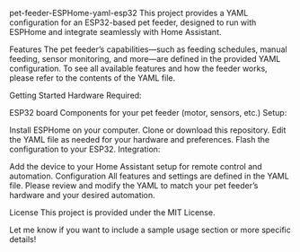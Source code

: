 pet-feeder-ESPHome-yaml-esp32
This project provides a YAML configuration for an ESP32-based pet feeder, designed to run with ESPHome and integrate seamlessly with Home Assistant.

Features
The pet feeder’s capabilities—such as feeding schedules, manual feeding, sensor monitoring, and more—are defined in the provided YAML configuration. To see all available features and how the feeder works, please refer to the contents of the YAML file.

Getting Started
Hardware Required:

ESP32 board
Components for your pet feeder (motor, sensors, etc.)
Setup:

Install ESPHome on your computer.
Clone or download this repository.
Edit the YAML file as needed for your hardware and preferences.
Flash the configuration to your ESP32.
Integration:

Add the device to your Home Assistant setup for remote control and automation.
Configuration
All features and settings are defined in the YAML file. Please review and modify the YAML to match your pet feeder’s hardware and your desired automation.

License
This project is provided under the MIT License.

Let me know if you want to include a sample usage section or more specific details!
